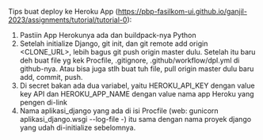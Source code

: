 Tips buat deploy ke Heroku App (https://pbp-fasilkom-ui.github.io/ganjil-2023/assignments/tutorial/tutorial-0):
1. Pastiin App Herokunya ada dan buildpack-nya Python
2. Setelah initialize Django, git init, dan git remote add origin <CLONE_URL>, lebih bagus
   git push origin master dulu. Setelah itu baru deh buat file yg kek Procfile, .gitignore, .github/workflow/dpl.yml di
   github-nya. Atau bisa juga stlh buat tuh file, pull origin master dulu baru add, commit, push.
3. Di secret bakan ada dua variabel, yaitu HEROKU_API_KEY dengan value key API dan HEROKU_APP_NAME dengan value nama app Heroku yang pengen di-link
4. Nama aplikasi_django yang ada di isi Procfile (web: gunicorn aplikasi_django.wsgi --log-file -) itu sama dengan nama proyek django yang udah di-initialize sebelomnya.

